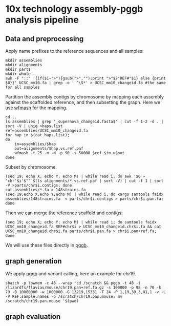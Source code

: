 # 10x technology assembly-pggb analysis pipeline

## Data and preprocessing

Apply name prefixes to the reference sequences and all samples:
```
mkdir assemblies
mkdir alignments
mkdir parts
mkdir whole
awk -F "::" '{if($1~">"){gsub(">","");print ">"$2"REF#"$1} else {print $0}}' UCSC_mm10.fa | grep -o ' ^\S*' > UCSC_mm10_changeid.fa #the same for all samples
```

Partition the assembly contigs by chromosome by mapping each assembly against the scaffolded reference, and then subsetting the graph. Here we use [wfmash](https://github.com/ekg/wfmash) for the mapping.

```
cd ..
ls assemblies | grep '_supernova_changeid.fasta$' | cut -f 1-2 -d . | sort -V | uniq >haps.list
ref=assemblies/UCSC_mm10_changeid.fa
for hap in $(cat haps.list);
do
    in=assemblies/$hap
    out=alignments/$hap.vs.ref.paf
    wfmash -t 25 -m -N -p 90 -s 50000 $ref $in >$out
done

```

Subset by chromosome.

```
(seq 19; echo X; echo Y; echo M) | while read i; do awk '$6 ~ "chr'$i'$"' $(ls alignments/*.vs.ref.paf | sort -V) | cut -f 1 | sort -V >parts/chr$i.contigs; done
cat assemblies/*.fa > 148strains.fa
(seq 19;echo X;echo Y;echo M) | while read i; do xargs samtools faidx assemblies/148strains.fa  < parts/chr$i.contigs > parts/chr$i.pan.fa; done
```

Then we can merge the reference scaffold and contigs:

```
(seq 19; echo X; echo Y; echo M) | while read i; do samtools faidx UCSC_mm10_changeid.fa REF#chr$i > UCSC_mm10_changeid.chr$i.fa && cat UCSC_mm10_changeid.chr$i.fa parts/chr$i.pan.fa > chr$i.pan+ref.fa; done
```

We will use these files directly in [pggb](https://github.com/pangenome/pggb).


## graph generation

We apply [pggb](https://github.com/pangenome/pggb) and variant calling, here an example for chr19.

```
sbatch -p lowmem -c 48 --wrap 'cd /scratch && pggb -t 48 -i /lizardfs/flaviav/mouse/chr19.pan+ref.fa.gz -s 100000 -p 98 -n 70 -k 79 -B 10000000 -w 1000000 -G 13219,15331 -T 24 -P 1,19,39,3,81,1 -v -L  -V REF:sample.names -o /scratch/chr19.pan.mouse; mv /scratch/chr19.pan.mouse '$(pwd)
```

## graph evaluation



